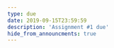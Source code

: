 ```yaml
---
type: due
date: 2019-09-15T23:59:59
description: 'Assignment #1 due'
hide_from_announcments: true
---
```

